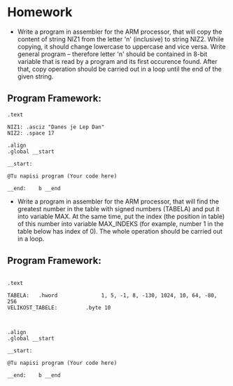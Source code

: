 # Homework
- Write a program in assembler for the ARM processor, that will copy the content of string NIZ1 from the letter 'n' (inclusive) to string NIZ2. While copying, it should change lowercase to uppercase and vice versa. Write general program – therefore letter 'n' should be contained in 8-bit variable that is read by a program and its first occurence found. After that, copy operation should be carried out in a loop until the end of the given string.


## Program Framework:
```
.text

NIZ1: .asciz "Danes je Lep Dan"
NIZ2: .space 17

.align
.global __start

__start:

@Tu napisi program (Your code here)

__end:    b __end
```


- Write a program in assembler for the ARM processor, that will find the greatest number in the table with signed numbers (TABELA) and put it into variable MAX. At the same time, put the index (the position in table) of this number into variable MAX_INDEKS (for example, number 1 in the table below has index of 0). The whole operation should be carried out in a loop.


## Program Framework:
```

.text

TABELA:   .hword              1, 5, -1, 8, -130, 1024, 10, 64, -80, 256
VELIKOST_TABELE:         .byte 10

 

.align
.global __start

__start:

@Tu napisi program (Your code here)

__end:    b __end
```
